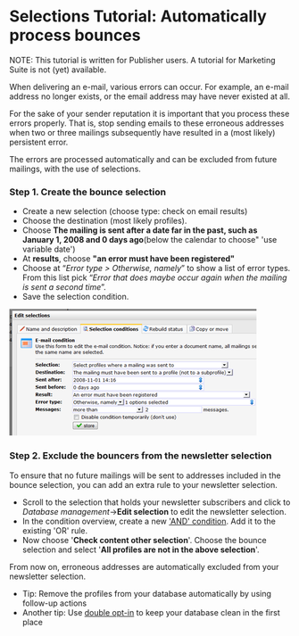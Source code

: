 # Selections Tutorial: Automatically process bounces

NOTE: This tutorial is written for Publisher users. A tutorial for 
Marketing Suite is not (yet) available.

When delivering an e-mail, various errors can occur. For example, an
e-mail address no longer exists, or the email address may have never
existed at all.

For the sake of your sender reputation it is important that you process
these errors properly. That is, stop sending emails to these erroneous
addresses when two or three mailings subsequently have resulted in a
(most likely) persistent error.

The errors are processed automatically and can be excluded from future
mailings, with the use of selections.

### Step 1. Create the bounce selection

-   Create a new selection (choose type: check on email results)
-   Choose the destination (most likely profiles).
-   Choose **The mailing is sent after a date far in the past, such as
    January 1, 2008 and 0 days ago**(below the calendar to choose" 'use
    variable date')
-   At **results**, choose **"an error must have been registered"**
-   Choose at “*Error type \> Otherwise, namely*” to show a list of
    error types. From this list pick “*Error that does maybe occur again
    when the mailing is sent a second time*”.
-   Save the selection condition.

![The condition editor](../images/dialog1.png)

### Step 2. Exclude the bouncers from the newsletter selection

To ensure that no future mailings will be sent to addresses included in
the bounce selection, you can add an extra rule to your newsletter
selection.

-   Scroll to the selection that holds your newsletter subscribers and
    click to *Database management*-\>**Edit selection** to edit the
    newsletter selection.
-   In the condition overview, create a new ['AND'
    condition](./or-and-and-selection-conditions.md).
    Add it to the existing 'OR' rule.
-   Now choose '**Check content other selection**'. Choose the bounce
    selection and select '**All profiles are not in the above
    selection**'.

From now on, erroneous addresses are automatically excluded from your
newsletter selection.

-   Tip: Remove the profiles from your database automatically by using
    follow-up actions
-   Another tip: Use [double
    opt-in](./create-a-double-optin-for-new-subscribers.md)
    to keep your database clean in the first place

